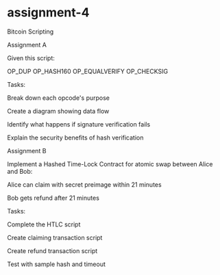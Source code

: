 # assignment-4
Bitcoin Scripting

Assignment A

Given this script:

OP_DUP OP_HASH160 <PubKeyHash> OP_EQUALVERIFY OP_CHECKSIG

Tasks:

Break down each opcode's purpose

Create a diagram showing data flow

Identify what happens if signature verification fails

Explain the security benefits of hash verification


Assignment B

Implement a Hashed Time-Lock Contract for atomic swap between Alice and Bob:

Alice can claim with secret preimage within 21 minutes

Bob gets refund after 21 minutes

Tasks:

Complete the HTLC script

Create claiming transaction script

Create refund transaction script

Test with sample hash and timeout
